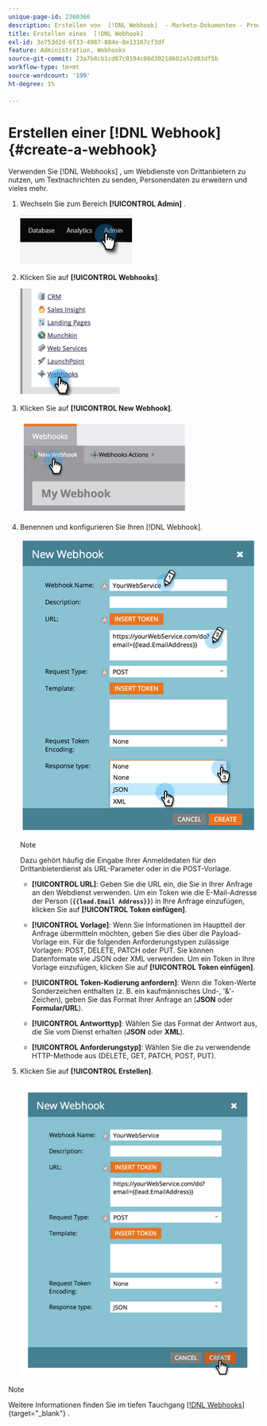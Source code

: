 ```yaml
---
unique-page-id: 2360360
description: Erstellen von  [!DNL Webhook]  - Marketo-Dokumenten - Produktdokumentation
title: Erstellen eines  [!DNL Webhook]
exl-id: 3e753d2d-6f33-4987-884e-8e13167cf3df
feature: Administration, Webhooks
source-git-commit: 23a7b8cb1cd07c0194c08d30218602a52d03df5b
workflow-type: tm+mt
source-wordcount: '199'
ht-degree: 1%

---
```


# Erstellen einer [!DNL Webhook] {#create-a-webhook}

Verwenden Sie [!DNL Webhooks] , um Webdienste von Drittanbietern zu nutzen, um Textnachrichten zu senden, Personendaten zu erweitern und vieles mehr.

1. Wechseln Sie zum Bereich **[!UICONTROL Admin]** .

   ![](assets/create-a-webhook-1.png)

1. Klicken Sie auf **[!UICONTROL Webhooks]**.

   ![](assets/create-a-webhook-2.png)

1. Klicken Sie auf **[!UICONTROL New Webhook]**.

   ![](assets/create-a-webhook-3.png)

1. Benennen und konfigurieren Sie Ihren [!DNL Webhook].

   ![](assets/create-a-webhook-4.png)

   >[!NOTE]
   >
   >Dazu gehört häufig die Eingabe Ihrer Anmeldedaten für den Drittanbieterdienst als URL-Parameter oder in die POST-Vorlage.

   * **[!UICONTROL URL]**: Geben Sie die URL ein, die Sie in Ihrer Anfrage an den Webdienst verwenden. Um ein Token wie die E-Mail-Adresse der Person (**`{{lead.Email Address}}`**) in Ihre Anfrage einzufügen, klicken Sie auf **[!UICONTROL Token einfügen]**.

   * **[!UICONTROL Vorlage]**: Wenn Sie Informationen im Hauptteil der Anfrage übermitteln möchten, geben Sie dies über die Payload-Vorlage ein. Für die folgenden Anforderungstypen zulässige Vorlagen: POST, DELETE, PATCH oder PUT. Sie können Datenformate wie JSON oder XML verwenden. Um ein Token in Ihre Vorlage einzufügen, klicken Sie auf **[!UICONTROL Token einfügen]**.

   * **[!UICONTROL Token-Kodierung anfordern]**: Wenn die Token-Werte Sonderzeichen enthalten (z. B. ein kaufmännisches Und-, &#39;&amp;&#39;-Zeichen), geben Sie das Format Ihrer Anfrage an (**JSON** oder **Formular/URL**).

   * **[!UICONTROL Antworttyp]**: Wählen Sie das Format der Antwort aus, die Sie vom Dienst erhalten (**JSON** oder **XML**).

   * **[!UICONTROL Anforderungstyp]**: Wählen Sie die zu verwendende HTTP-Methode aus (DELETE, GET, PATCH, POST, PUT).

1. Klicken Sie auf **[!UICONTROL Erstellen]**.

   ![](assets/create-a-webhook-5.png)

>[!NOTE]
>
>Weitere Informationen finden Sie im tiefen Tauchgang [[!DNL Webhooks]](https://experienceleague.adobe.com/en/docs/marketo-developer/marketo/webhooks/webhooks){target="_blank"} .

